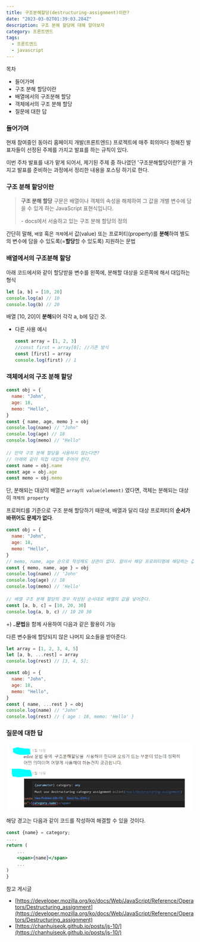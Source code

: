 ```yaml
---
title: 구조분해할당(destructuring-assignment)이란?
date: "2023-03-02T01:39:03.284Z"
description: 구조 분해 할당에 대해 알아보자
category: 프론트엔드
tags:
  - 프론트엔드
  - javascript
---
```


<nav>

목차

- 들어가며
- 구조 분해 할당이란
- 배열에서의 구조분해 할당
- 객체에서의 구조 분해 할당
- 질문에 대한 답

</nav>

### 들어가며

현재 참여중인 동아리 홈페이지 개발(프론트엔드) 프로젝트에 매주 회의마다 정해진 발표자들이 선정된 주제를 가지고 발표를 하는 규칙이 있다.

이번 주차 발표를 내가 맡게 되어서, 제기된 주제 중 하나였던 '구조분해할당이란?'을 가지고 발표를 준비하는 과정에서 정리한 내용을 포스팅 하기로 한다.

### 구조 분해 할당이란

> **구조 분해 할당** 구문은 배열이나 객체의 속성을 해체하여 그 값을 개별 변수에 담을 수 있게 하는 JavaScript 표현식입니다.
>
> \- docs에서 서술하고 있는 구조 분해 할당의 정의

>

간단히 말해, `배열` 혹은 `객체`에서 값(value) 또는 프로퍼티(property)를 **분해**하여 별도의 변수에 담을 수 있도록(=**할당**할 수 있도록) 지원하는 문법

### 배열에서의 구조분해 할당

아래 코드에서와 같이 할당받을 변수를 왼쪽에, 분해할 대상을 오른쪽에 해서 대입하는 형식

```jsx
let [a, b] = [10, 20]
console.log(a) // 10
console.log(b) // 20
```

배열 [10, 20]이 **분해**되어 각각 a, b에 담긴 것.

- 다른 사용 예시
  ```jsx
  const array = [1, 2, 3]
  //const first = array[0]; //기존 방식
  const [first] = array
  console.log(first) // 1
  ```

### 객체에서의 구조 분해 할당

```jsx
const obj = {
  name: "John",
  age: 18,
  memo: "Hello",
}
const { name, age, memo } = obj
console.log(name) // "John"
console.log(age) // 18
console.log(memo) // "Hello"

// 만약 구조 분해 할당을 사용하지 않는다면?
// 아래와 같이 직접 대입해 주어야 한다.
const name = obj.name
const age = obj.age
const memo = obj.memo
```

단, 분해되는 대상이 배열은 `array의 value(element)` 였다면, 객체는 분해되는 대상이 `객체의 property`

프로퍼티를 기준으로 구조 분해 할당하기 때문에, 배열과 달리 대상 프로퍼티의 **순서가 바뀌어도 문제가 없다**.

```jsx
const obj = {
  name: "John",
  age: 18,
  memo: "Hello",
}
// memo, name, age 순으로 작성해도 상관이 없다. 알아서 해당 프로퍼티명에 해당하는 값을 저장한다.
const { memo, name, age } = obj
console.log(name) // 'John'
console.log(age) // 18
console.log(memo) // 'Hello'

// 배열 구조 분해 할당의 경우 작성된 순서대로 배열의 값을 넣어준다.
const [a, b, c] = [10, 20, 30]
console.log(a, b, c) // 10 20 30
```

+) `…`**문법**을 함께 사용하여 다음과 같은 활용이 가능

다른 변수들에 할당되지 않은 나머지 요소들을 받아준다.

```jsx
let array = [1, 2, 3, 4, 5]
let [a, b, ...rest] = array
console.log(rest) // [3, 4, 5];
```

```jsx
const obj = {
  name: "John",
  age: 18,
  memo: "Hello",
}
const { name, ...rest } = obj
console.log(name) // "John"
console.log(rest) // { age : 18, memo: 'Hello' }
```

### 질문에 대한 답

![질문](./question.png)

해당 경고는 다음과 같이 코드를 작성하여 해결할 수 있을 것이다.

```jsx
const {name} = category;
....
return (
	...
	<span>{name}</span>
	...
)
}
```

<nav>
참고 게시글

- [https://developer.mozilla.org/ko/docs/Web/JavaScript/Reference/Operators/Destructuring_assignment](https://developer.mozilla.org/ko/docs/Web/JavaScript/Reference/Operators/Destructuring_assignment)
- [https://chanhuiseok.github.io/posts/js-10/](https://chanhuiseok.github.io/posts/js-10/)

</nav>
